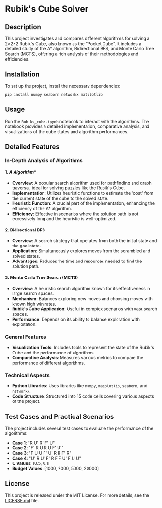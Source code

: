 #  Rubik's Cube Solver

## Description

This project investigates and compares different algorithms for solving a 2×2×2 Rubik's Cube, also known as the "Pocket Cube". It includes a detailed study of the A* algorithm, Bidirectional BFS, and Monte Carlo Tree Search (MCTS), offering a rich analysis of their methodologies and efficiencies.

## Installation

To set up the project, install the necessary dependencies:

`
pip install numpy seaborn networkx matplotlib
`

## Usage

Run the `Rubiks_cube.ipynb` notebook to interact with the algorithms. The notebook provides a detailed implementation, comparative analysis, and visualizations of the cube states and algorithm performances.

## Detailed Features

### In-Depth Analysis of Algorithms

#### 1. **A* Algorithm**
- **Overview**: A popular search algorithm used for pathfinding and graph traversal, ideal for solving puzzles like the Rubik's Cube.
- **Implementation**: Utilizes heuristic functions to estimate the 'cost' from the current state of the cube to the solved state.
- **Heuristic Function**: A crucial part of the implementation, enhancing the efficiency of the A* algorithm.
- **Efficiency**: Effective in scenarios where the solution path is not excessively long and the heuristic is well-optimized.

#### 2. **Bidirectional BFS**
- **Overview**: A search strategy that operates from both the initial state and the goal state.
- **Application**: Simultaneously explores moves from the scrambled and solved states.
- **Advantages**: Reduces the time and resources needed to find the solution path.

#### 3. **Monte Carlo Tree Search (MCTS)**
- **Overview**: A heuristic search algorithm known for its effectiveness in large search spaces.
- **Mechanism**: Balances exploring new moves and choosing moves with known high win rates.
- **Rubik's Cube Application**: Useful in complex scenarios with vast search spaces.
- **Performance**: Depends on its ability to balance exploration with exploitation.

### General Features
- **Visualization Tools**: Includes tools to represent the state of the Rubik's Cube and the performance of algorithms.
- **Comparative Analysis**: Measures various metrics to compare the performance of different algorithms.

### Technical Aspects
- **Python Libraries**: Uses libraries like `numpy`, `matplotlib`, `seaborn`, and `networkx`.
- **Code Structure**: Structured into 15 code cells covering various aspects of the project.

## Test Cases and Practical Scenarios

The project includes several test cases to evaluate the performance of the algorithms:
- **Case 1**: "R U' R' F' U"
- **Case 2**: "F' R U R U F' U'"
- **Case 3**: "F U U F' U' R R F' R"
- **Case 4**: "U' R U' F' R F F U' F U U"
- **C Values**: [0.5, 0.1]
- **Budget Values**: [1000, 2000, 5000, 20000]

## License

This project is released under the MIT License. For more details, see the [LICENSE.md](LICENSE.md) file.
